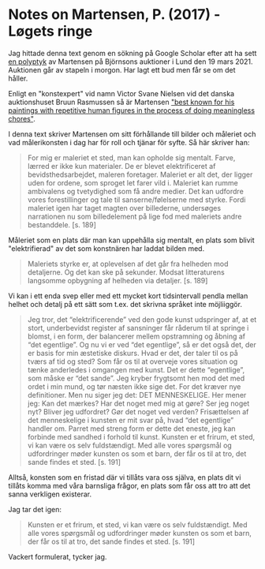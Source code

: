 # Notes on Martensen, P. (2017) - Løgets ringe

Jag hittade denna text genom en sökning på Google Scholar efter att ha sett [en polyptyk](https://archive.fo/4tLSq) av Martensen på Björnsons auktioner i Lund den 19 mars 2021. Auktionen går av stapeln i morgon. Har lagt ett bud men får se om det håller. 

Enligt en "konstexpert" vid namn Victor Svane Nielsen vid det danska auktionshuset Bruun Rasmussen så är Martensen ["best known for his paintings with repetitive human figures in the process of doing meaningless chores"](https://archive.fo/Qscok).

I denna text skriver Martensen om sitt förhållande till bilder och måleriet och vad målerikonsten i dag har för roll och tjänar för syfte. Så här skriver han:

> For mig er maleriet et sted, man kan opholde sig mentalt. Farve, lærred er ikke kun materialer. De er blevet elektrificeret af bevidsthedsarbejdet, maleren foretager. Maleriet er alt det, der ligger uden for ordene, som sproget let farer vild i. Maleriet kan rumme ambivalens og tvetydighed som få andre medier. Det kan udfordre vores forestillinger og tale til sanserne/følelserne med styrke. Fordi maleriet igen har taget magten over billederne, undersøges narrationen nu som billedelement på lige fod med maleriets andre bestanddele. [s. 189]

Måleriet som en plats där man kan uppehålla sig mentalt, en plats som blivit "elektrifierad" av det som konstnären har laddat bilden med.

> Maleriets styrke er, at oplevelsen af det går fra helheden mod detaljerne. Og det kan ske på sekunder. Modsat litteraturens langsomme opbygning af helheden via detaljer. [s. 189]

Vi kan i ett enda svep eller med ett mycket kort tidsintervall pendla mellan helhet och detalj på ett sätt som t.ex. det skrivna språket inte möjliiggör.

> Jeg tror, det “elektrificerende” ved den gode kunst udspringer af, at et stort, underbevidst register af sansninger får råderum til at springe i blomst, i en form, der balancerer mellem opstramning og åbning af “det egentlige”. Og nu vi er ved “det egentlige”, så er det også det, der er basis for min æstetiske diskurs. Hvad er det, der taler til os på tværs af tid og sted? Som får os til at overveje vores situation og tænke anderledes i omgangen med kunst. Det er dette “egentlige”, som måske er “det sande”. Jeg kryber frygtsomt hen mod det med ordet i min mund, og tør næsten ikke sige det. For det kræver nye definitioner. Men nu siger jeg det: DET MENNESKELIGE. Her mener jeg: Kan det mærkes? Har det noget med mig at gøre? Ser jeg noget nyt? Bliver jeg udfordret? Gør det noget ved verden? Frisættelsen af det menneskelige i kunsten er mit svar på, hvad “det egentlige” handler om. Parret med streng form er dette det eneste, jeg kan forbinde med sandhed i forhold til kunst. Kunsten er et frirum, et sted, vi kan være os selv fuldstændigt. Med alle vores spørgsmål og udfordringer møder kunsten os som et barn, der får os til at tro, det sande findes et sted. [s. 191]


Alltså, konsten som en fristad där vi tillåts vara oss själva, en plats dit vi tillåts komma med våra barnsliga frågor, en plats som får oss att tro att det sanna verkligen existerar.

Jag tar det igen:

> Kunsten er et frirum, et sted, vi kan være os selv fuldstændigt. Med alle vores spørgsmål og udfordringer møder kunsten os som et barn, der får os til at tro, det sande findes et sted. [s. 191]


Vackert formulerat, tycker jag.
